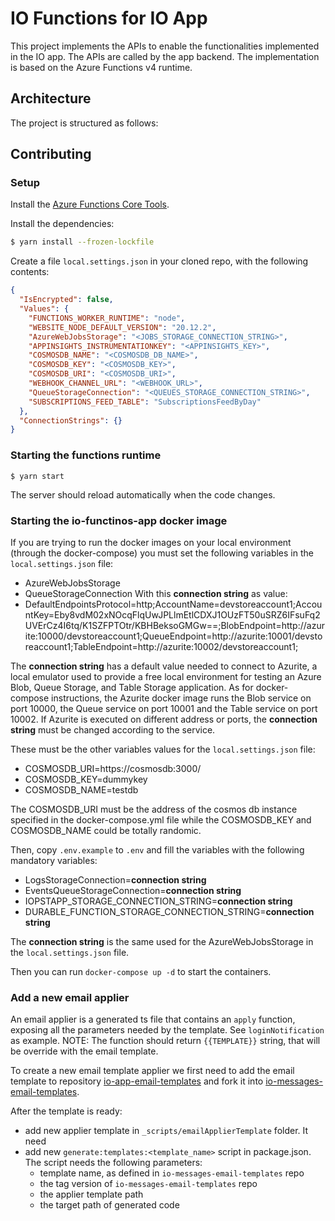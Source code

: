 # IO Functions for IO App

This project implements the APIs to enable the functionalities implemented in
the IO app. The APIs are called by the app backend.
The implementation is based on the Azure Functions v4 runtime.

## Architecture

The project is structured as follows:

## Contributing

### Setup

Install the [Azure Functions Core Tools](https://github.com/Azure/azure-functions-core-tools).

Install the dependencies:

```bash
$ yarn install --frozen-lockfile
```

Create a file `local.settings.json` in your cloned repo, with the
following contents:

```json
{
  "IsEncrypted": false,
  "Values": {
    "FUNCTIONS_WORKER_RUNTIME": "node",
    "WEBSITE_NODE_DEFAULT_VERSION": "20.12.2",
    "AzureWebJobsStorage": "<JOBS_STORAGE_CONNECTION_STRING>",
    "APPINSIGHTS_INSTRUMENTATIONKEY": "<APPINSIGHTS_KEY>",
    "COSMOSDB_NAME": "<COSMOSDB_DB_NAME>",
    "COSMOSDB_KEY": "<COSMOSDB_KEY>",
    "COSMOSDB_URI": "<COSMOSDB_URI>",
    "WEBHOOK_CHANNEL_URL": "<WEBHOOK_URL>",
    "QueueStorageConnection": "<QUEUES_STORAGE_CONNECTION_STRING>",
    "SUBSCRIPTIONS_FEED_TABLE": "SubscriptionsFeedByDay"
  },
  "ConnectionStrings": {}
}
```

### Starting the functions runtime

```
$ yarn start
```

The server should reload automatically when the code changes.

### Starting the io-functinos-app docker image

If you are trying to run the docker images on your local environment (through the docker-compose) you must set the following variables in the `local.settings.json` file:

- AzureWebJobsStorage
- QueueStorageConnection
  With this **connection string** as value:
- DefaultEndpointsProtocol=http;AccountName=devstoreaccount1;AccountKey=Eby8vdM02xNOcqFlqUwJPLlmEtlCDXJ1OUzFT50uSRZ6IFsuFq2UVErCz4I6tq/K1SZFPTOtr/KBHBeksoGMGw==;BlobEndpoint=http://azurite:10000/devstoreaccount1;QueueEndpoint=http://azurite:10001/devstoreaccount1;TableEndpoint=http://azurite:10002/devstoreaccount1;

The **connection string** has a default value needed to connect to Azurite, a local emulator used to provide a free local environment for testing an Azure Blob, Queue Storage, and Table Storage application.
As for docker-compose instructions, the Azurite docker image runs the Blob service on port 10000, the Queue service on port 10001 and the Table service on port 10002.
If Azurite is executed on different address or ports, the **connection string** must be changed according to the service.

These must be the other variables values for the `local.settings.json` file:

- COSMOSDB_URI=https://cosmosdb:3000/
- COSMOSDB_KEY=dummykey
- COSMOSDB_NAME=testdb

The COSMOSDB_URI must be the address of the cosmos db instance specified in the docker-compose.yml file while the COSMOSDB_KEY and COSMOSDB_NAME could be totally randomic.

Then, copy `.env.example` to `.env` and fill the variables with the following mandatory variables:

- LogsStorageConnection=**connection string**
- EventsQueueStorageConnection=**connection string**
- IOPSTAPP_STORAGE_CONNECTION_STRING=**connection string**
- DURABLE_FUNCTION_STORAGE_CONNECTION_STRING=**connection string**

The **connection string** is the same used for the AzureWebJobsStorage in the `local.settings.json` file.

Then you can run `docker-compose up -d` to start the containers.

### Add a new email applier

An email applier is a generated ts file that contains an `apply` function, exposing all the parameters needed by the template. See `loginNotification` as example.
NOTE: The function should return `{{TEMPLATE}}` string, that will be override with the email template.

To create a new email template applier we first need to add the email template to repository [io-app-email-templates](https://github.com/pagopa/io-app-email-templates) and fork it into [io-messages-email-templates](https://github.com/pagopa/io-messages-email-templates).

After the template is ready:

- add new applier template in `_scripts/emailApplierTemplate` folder. It need
- add new `generate:templates:<template_name>` script in package.json. The script needs the following parameters:
  - template name, as defined in `io-messages-email-templates` repo
  - the tag version of `io-messages-email-templates` repo
  - the applier template path
  - the target path of generated code
